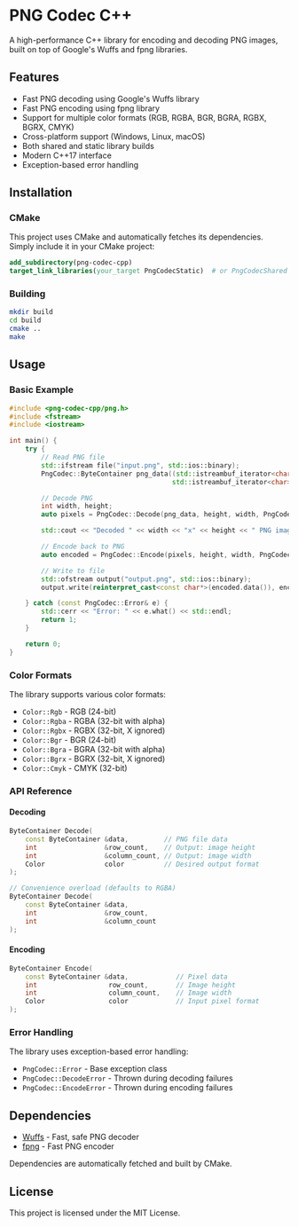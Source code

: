 # PNG Codec C++

A high-performance C++ library for encoding and decoding PNG images, built on top of Google's Wuffs and fpng libraries.

## Features

- Fast PNG decoding using Google's Wuffs library
- Fast PNG encoding using fpng library
- Support for multiple color formats (RGB, RGBA, BGR, BGRA, RGBX, BGRX, CMYK)
- Cross-platform support (Windows, Linux, macOS)
- Both shared and static library builds
- Modern C++17 interface
- Exception-based error handling

## Installation

### CMake

This project uses CMake and automatically fetches its dependencies. Simply include it in your CMake project:

```cmake
add_subdirectory(png-codec-cpp)
target_link_libraries(your_target PngCodecStatic)  # or PngCodecShared
```

### Building

```bash
mkdir build
cd build
cmake ..
make
```

## Usage

### Basic Example

```cpp
#include <png-codec-cpp/png.h>
#include <fstream>
#include <iostream>

int main() {
    try {
        // Read PNG file
        std::ifstream file("input.png", std::ios::binary);
        PngCodec::ByteContainer png_data((std::istreambuf_iterator<char>(file)),
                                         std::istreambuf_iterator<char>());

        // Decode PNG
        int width, height;
        auto pixels = PngCodec::Decode(png_data, height, width, PngCodec::Color::Rgba);

        std::cout << "Decoded " << width << "x" << height << " PNG image" << std::endl;

        // Encode back to PNG
        auto encoded = PngCodec::Encode(pixels, height, width, PngCodec::Color::Rgba);

        // Write to file
        std::ofstream output("output.png", std::ios::binary);
        output.write(reinterpret_cast<const char*>(encoded.data()), encoded.size());

    } catch (const PngCodec::Error& e) {
        std::cerr << "Error: " << e.what() << std::endl;
        return 1;
    }

    return 0;
}
```

### Color Formats

The library supports various color formats:

- `Color::Rgb` - RGB (24-bit)
- `Color::Rgba` - RGBA (32-bit with alpha)
- `Color::Rgbx` - RGBX (32-bit, X ignored)
- `Color::Bgr` - BGR (24-bit)
- `Color::Bgra` - BGRA (32-bit with alpha)
- `Color::Bgrx` - BGRX (32-bit, X ignored)
- `Color::Cmyk` - CMYK (32-bit)

### API Reference

#### Decoding

```cpp
ByteContainer Decode(
    const ByteContainer &data,         // PNG file data
    int                 &row_count,    // Output: image height
    int                 &column_count, // Output: image width
    Color               color          // Desired output format
);

// Convenience overload (defaults to RGBA)
ByteContainer Decode(
    const ByteContainer &data,
    int                 &row_count,
    int                 &column_count
);
```

#### Encoding

```cpp
ByteContainer Encode(
    const ByteContainer &data,            // Pixel data
    int                  row_count,       // Image height
    int                  column_count,    // Image width
    Color                color            // Input pixel format
);
```

### Error Handling

The library uses exception-based error handling:

- `PngCodec::Error` - Base exception class
- `PngCodec::DecodeError` - Thrown during decoding failures
- `PngCodec::EncodeError` - Thrown during encoding failures

## Dependencies

- [Wuffs](https://github.com/google/wuffs) - Fast, safe PNG decoder
- [fpng](https://github.com/richgel999/fpng) - Fast PNG encoder

Dependencies are automatically fetched and built by CMake.

## License

This project is licensed under the MIT License.
